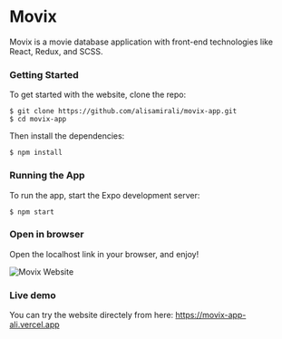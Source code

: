 # Movix

Movix is a movie database application with front-end technologies like React, Redux, and SCSS.

### Getting Started

To get started with the website, clone the repo:

```
$ git clone https://github.com/alisamirali/movix-app.git
$ cd movix-app
```

Then install the dependencies:

```
$ npm install
```

### Running the App

To run the app, start the Expo development server:

```
$ npm start
```

### Open in browser

Open the localhost link in your browser, and enjoy!

![Movix Website](https://github.com/alisamirali/movix-app/assets/62913154/c8ebd1fd-827c-4478-8933-fdf121bec596)

### Live demo

You can try the website directely from here: https://movix-app-ali.vercel.app
